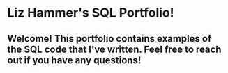 # Liz Hammer's SQL Portfolio!

## Welcome! This portfolio contains examples of the SQL code that I've written. Feel free to reach out if you have any questions! 
